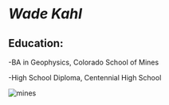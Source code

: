 # _Wade Kahl_

## Education:

 -BA in Geophysics, Colorado School of Mines
 
 -High School Diploma, Centennial High School


![mines](https://github.com/wadekah/resume/assets/156112492/2702a605-01ff-48fd-8adb-1649172aca9f)
